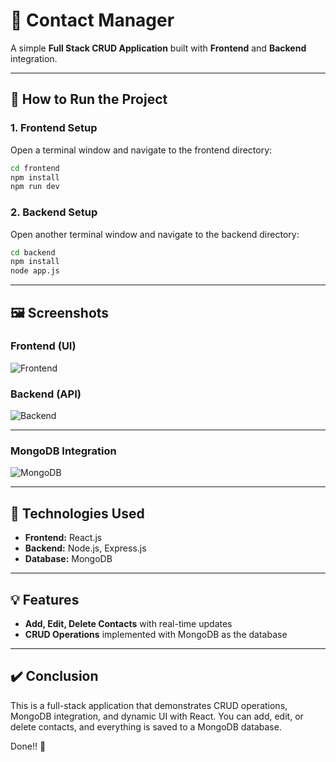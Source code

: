 

# 🎉 **Contact Manager**

A simple **Full Stack CRUD Application** built with **Frontend** and **Backend** integration.

---

## 🚀 **How to Run the Project**

### 1. **Frontend Setup**
Open a terminal window and navigate to the frontend directory:

```bash
cd frontend
npm install
npm run dev
```

### 2. **Backend Setup**
Open another terminal window and navigate to the backend directory:

```bash
cd backend
npm install
node app.js
```

---

## 🖼️ **Screenshots**

### **Frontend (UI)**

![Frontend](https://github.com/user-attachments/assets/cd0f6f4b-58b1-4afd-9cd2-2efed590f7ed)

### **Backend (API)**

![Backend](https://github.com/user-attachments/assets/cf64458b-cb70-4d5f-a1ad-6956b686262f)

---

### **MongoDB Integration**

![MongoDB](https://github.com/user-attachments/assets/3983b776-d58e-468d-a7dc-615d8aeb579d)

---

## 🔧 **Technologies Used**

- **Frontend:** React.js
- **Backend:** Node.js, Express.js
- **Database:** MongoDB

---

## 💡 **Features**
- **Add, Edit, Delete Contacts** with real-time updates
- **CRUD Operations** implemented with MongoDB as the database

---

## ✔️ **Conclusion**
This is a full-stack application that demonstrates CRUD operations, MongoDB integration, and dynamic UI with React. You can add, edit, or delete contacts, and everything is saved to a MongoDB database.

Done!! 🎉
